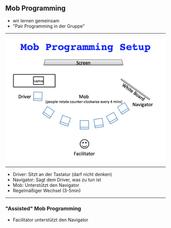 ## Mob Programming

- wir lernen gemeinsam
- "Pair Programming in der Gruppe"


----

<img src="images/mob-programming-setup.png" class="borderless" style="height: 50%;">

----

- Driver: Sitzt an der Tastatur (darf nicht denken)
- Navigator: Sagt dem Driver, was zu tun ist
- Mob: Unterstützt den Navigator
- Regelmäßiger Wechsel (3-5min)

----

### "Assisted" Mob Programming

- Facilitator unterstützt den Navigator
